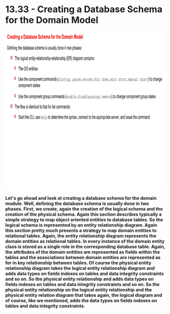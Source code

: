 # 13.33 - Creating a Database Schema for the Domain Model

<img src="/images/13_33_01.jpg" width="800" height="500">

**Let's go ahead and look at creating a database schema for the domain module. Well, defining the database schema is usually done in two phases. First, we create, again the creation of the logical schema and the creation of the physical schema. Again this section describes typically a simple strategy to map object oriented entities to database tables. So the logical schema is represented by an entity relationship diagram. Again this section pretty much presents a strategy to map domain entities to relational tables. Again, the entity relationship diagram represents the domain entities as relational tables. In every instance of the domain entity class is stored as a single role in the corresponding database table. Again, the attributes of the domain entities are represented as fields within the tables and the associations between domain entities are represented as for in key relationship between tables. Of course the physical entity relationship diagram takes the logical entity relationship diagram and adds data types on fields indexes on tables and data integrity constraints and so on. So the physical entity relationship and adds data types on fields indexes on tables and data integrity constraints and so on. So the physical entity relationship on the logical entity relationship and the physical entity relation diagram that takes again, the logical diagram and of course, like we mentioned, adds the data types on fields indexes on tables and data integrity constraints.**